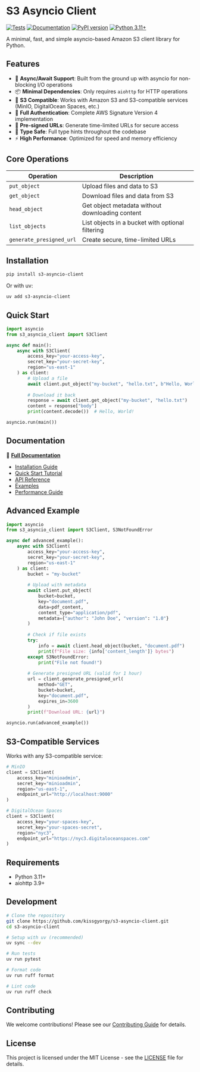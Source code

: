 # S3 Asyncio Client

[![Tests](https://github.com/kissgyorgy/s3-asyncio-client/actions/workflows/test.yml/badge.svg)](https://github.com/kissgyorgy/s3-asyncio-client/actions/workflows/test.yml)
[![Documentation](https://github.com/kissgyorgy/s3-asyncio-client/actions/workflows/docs.yml/badge.svg)](https://kissgyorgy.github.io/s3-asyncio-client/)
[![PyPI version](https://badge.fury.io/py/s3-asyncio-client.svg)](https://badge.fury.io/py/s3-asyncio-client)
[![Python 3.11+](https://img.shields.io/badge/python-3.11+-blue.svg)](https://www.python.org/downloads/)

A minimal, fast, and simple asyncio-based Amazon S3 client library for Python.

## Features

- 🚀 **Async/Await Support**: Built from the ground up with asyncio for non-blocking I/O operations
- 📦 **Minimal Dependencies**: Only requires `aiohttp` for HTTP operations
- 🔗 **S3 Compatible**: Works with Amazon S3 and S3-compatible services (MinIO, DigitalOcean Spaces, etc.)
- 🔐 **Full Authentication**: Complete AWS Signature Version 4 implementation
- 🔗 **Pre-signed URLs**: Generate time-limited URLs for secure access
- 🎯 **Type Safe**: Full type hints throughout the codebase
- ⚡ **High Performance**: Optimized for speed and memory efficiency

## Core Operations

| Operation | Description |
|-----------|-------------|
| `put_object` | Upload files and data to S3 |
| `get_object` | Download files and data from S3 |
| `head_object` | Get object metadata without downloading content |
| `list_objects` | List objects in a bucket with optional filtering |
| `generate_presigned_url` | Create secure, time-limited URLs |

## Installation

```bash
pip install s3-asyncio-client
```

Or with uv:

```bash
uv add s3-asyncio-client
```

## Quick Start

```python
import asyncio
from s3_asyncio_client import S3Client

async def main():
    async with S3Client(
        access_key="your-access-key",
        secret_key="your-secret-key",
        region="us-east-1"
    ) as client:
        # Upload a file
        await client.put_object("my-bucket", "hello.txt", b"Hello, World!")
        
        # Download it back
        response = await client.get_object("my-bucket", "hello.txt")
        content = response["body"]
        print(content.decode())  # Hello, World!

asyncio.run(main())
```

## Documentation

📖 **[Full Documentation](https://kissgyorgy.github.io/s3-asyncio-client/)**

- [Installation Guide](https://kissgyorgy.github.io/s3-asyncio-client/getting-started/installation/)
- [Quick Start Tutorial](https://kissgyorgy.github.io/s3-asyncio-client/getting-started/quickstart/)
- [API Reference](https://kissgyorgy.github.io/s3-asyncio-client/reference/)
- [Examples](https://kissgyorgy.github.io/s3-asyncio-client/examples/)
- [Performance Guide](https://kissgyorgy.github.io/s3-asyncio-client/guide/performance/)

## Advanced Example

```python
import asyncio
from s3_asyncio_client import S3Client, S3NotFoundError

async def advanced_example():
    async with S3Client(
        access_key="your-access-key",
        secret_key="your-secret-key", 
        region="us-east-1"
    ) as client:
        bucket = "my-bucket"
        
        # Upload with metadata
        await client.put_object(
            bucket=bucket,
            key="document.pdf",
            data=pdf_content,
            content_type="application/pdf",
            metadata={"author": "John Doe", "version": "1.0"}
        )
        
        # Check if file exists
        try:
            info = await client.head_object(bucket, "document.pdf")
            print(f"File size: {info['content_length']} bytes")
        except S3NotFoundError:
            print("File not found!")
        
        # Generate presigned URL (valid for 1 hour)
        url = client.generate_presigned_url(
            method="GET", 
            bucket=bucket, 
            key="document.pdf",
            expires_in=3600
        )
        print(f"Download URL: {url}")

asyncio.run(advanced_example())
```

## S3-Compatible Services

Works with any S3-compatible service:

```python
# MinIO
client = S3Client(
    access_key="minioadmin",
    secret_key="minioadmin",
    region="us-east-1",
    endpoint_url="http://localhost:9000"
)

# DigitalOcean Spaces
client = S3Client(
    access_key="your-spaces-key",
    secret_key="your-spaces-secret", 
    region="nyc3",
    endpoint_url="https://nyc3.digitaloceanspaces.com"
)
```

## Requirements

- Python 3.11+
- aiohttp 3.9+

## Development

```bash
# Clone the repository
git clone https://github.com/kissgyorgy/s3-asyncio-client.git
cd s3-asyncio-client

# Setup with uv (recommended)
uv sync --dev

# Run tests  
uv run pytest

# Format code
uv run ruff format

# Lint code
uv run ruff check
```

## Contributing

We welcome contributions! Please see our [Contributing Guide](https://kissgyorgy.github.io/s3-asyncio-client/development/contributing/) for details.

## License

This project is licensed under the MIT License - see the [LICENSE](LICENSE) file for details.